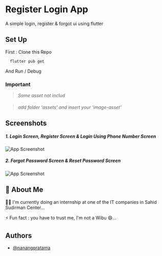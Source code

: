 
# Register Login App

A simple login, register & forgot ui using flutter 


## Set Up

First : Clone this Repo


```bash
  flutter pub get
```

And Run / Debug

### Important
> _Some asset not includ_ 
####
> _add folder 'assets' and insert your 'image-asset'_ 
    
## Screenshots
##### 1. Login Screen, Register Screen & Login Using Phone Number Screen
####

![App Screenshot](https://github.com/nanangpratama99/Login-Register-App/assets/111034379/df2fa8ac-8a6e-4fcc-8821-85b30d6a2f90)

##### 2. Forgot Password Screen & Reset Password Screen
####

![App Screenshot](https://github.com/nanangpratama99/Login-Register-App/assets/111034379/9980b1f3-9c18-484c-b0eb-b7b7d7982a3c)


## 🚀 About Me
👩‍💻 I'm currently doing an internship at one of the IT companies in Sahid Sudirman Center...

⚡️ Fun fact : you have to trust me, I'm not a Wibu 😄...


## Authors

- [@nanangpratama](https://github.com/nanangpratama99)

